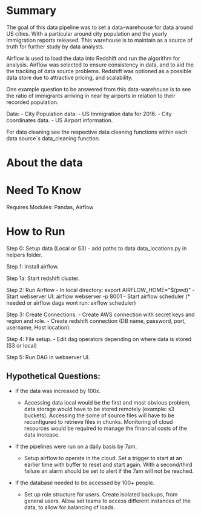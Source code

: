 # Summary
The goal of this data pipeline was to set a data-warehouse for data around US cities. With a particular around
city population and the yearly immigration reports released. This warehouse is to maintain as a source of truth for further
study by data analysts. 

Airflow is used to load the data into Redshift and run the algorithm for analysis. Airflow was selected
to ensure consistency in data, and to aid the the tracking of data source problems. Redshift was optioned as a possible data store
due to attractive pricing, and scalability.

One example question to be answered from this data-warehouse is to see the ratio of immigrants arriving in near by
airports in relation to their recorded population.



Data:
    - City Population data:
    - US Immigration data for 2016.
    - City coordinates data.
    - US Airport information.

For data cleaning see the respective data cleaning functions within each data source`s data_cleaning function.


# About the data


# Need To Know
Requires Modules: Pandas, Airflow

# How to Run
Step 0: Setup data (Local or S3)
      - add paths to data data_locations.py in helpers folder.

Step 1: Install airflow.

Step 1a: Start redshift cluster.

Step 2: Run Airflow
	- In local directory: export AIRFLOW_HOME="$(pwd)"
	- Start webserver UI: airflow webserver -p 8001
	- Start airflow scheduler (* needed or airflow dags wont run: airflow scheduler)

Step 3: Create Connections.
	- Create AWS connection with secret keys and region and role.
	- Create redshift connection (DB name, password, port, username, Host location).

Step 4: File setup.
     - Edit dag operators depending on where data is stored (S3 or local)


Step 5: Run DAG in webserver UI.


## Hypothetical Questions:
- If the data was increased by 100x.

    - Accessing data local would be the first and most obvious problem, data storage would have to be stored remotely
    (example: s3 buckets). Accessing the some of source files will have to be reconfigured to retrieve files in chunks.
        Monitoring of cloud resources would be required to manage the financial costs of the data increase.


- If the pipelines were run on a daily basis by 7am.

    - Setup airflow to operate in the cloud. Set a trigger to start at an earlier time with buffer to reset and start again.
    With a second/third failure an alarm should be set to alert if the 7am will not be reached.


- If the database needed to be accessed by 100+ people.

    - Set up role structure for users. Create isolated backups, from general users. Allow set teams to access different
    instances of the data, to allow for balancing of loads.